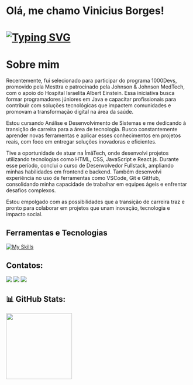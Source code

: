 # Olá, me chamo Vinicius Borges! 

# [![Typing SVG](https://readme-typing-svg.demolab.com?font=Fira+Code&pause=1000&color=A6F750&random=false&width=435&lines=Bem+vindo+ao+meu+perfil+GitHub+%F0%9F%91%8B)](https://git.io/typing-svg)

# Sobre mim 

Recentemente, fui selecionado para participar do programa 1000Devs, promovido pela Mesttra e patrocinado pela Johnson & Johnson MedTech, com o apoio do Hospital Israelita Albert Einstein. Essa iniciativa busca formar programadores júniores em Java e capacitar profissionais para contribuir com soluções tecnológicas que impactem comunidades e promovam a transformação digital na área da saúde.

Estou cursando Análise e Desenvolvimento de Sistemas e me dedicando à transição de carreira para a área de tecnologia. Busco constantemente aprender novas ferramentas e aplicar esses conhecimentos em projetos reais, com foco em entregar soluções inovadoras e eficientes.

Tive a oportunidade de atuar na ÍmãTech, onde desenvolvi projetos utilizando tecnologias como HTML, CSS, JavaScript e React.js. Durante esse período, conclui o curso de Desenvolvedor Fullstack, ampliando minhas habilidades em frontend e backend. Também desenvolvi experiência no uso de ferramentas como VSCode, Git e GitHub, consolidando minha capacidade de trabalhar em equipes ágeis e enfrentar desafios complexos.

Estou empolgado com as possibilidades que a transição de carreira traz e pronto para colaborar em projetos que unam inovação, tecnologia e impacto social.

## Ferramentas e Tecnologias


[![My Skills](https://skillicons.dev/icons?i=html,css,react,nodejs,postman,angular,javascript,java,git,postgres,vscode&theme=light)](https://skillicons.dev)
     
                    

 ## Contatos:
 

<div>
<a href="https://www.instagram.com/vinicius.borginho/" target="_blank"><img src="https://img.shields.io/badge/-Instagram-%23E4405F?style=for-the-badge&logo=instagram&logoColor=white" target="_blank"></a>
<a href = "mailto:vinnepaul@gmail.com"><img src="https://img.shields.io/badge/Gmail-D14836?style=for-the-badge&logo=gmail&logoColor=white" target="_blank"></a>
<a href="https://www.linkedin.com/in/viniciusborgesdev/(https://www.linkedin.com/in/viniciusaraujodev/)" target="_blank"><img src="https://img.shields.io/badge/-LinkedIn-%230077B5?style=for-the-badge&logo=linkedin&logoColor=white" target="_blank"></a>   
</div> 

 ## 📊 GitHub Stats:
 

<div>
<a href="https://github.com/ViniciusBorgesdeAraujo">
<img height="180em" src="https://github-readme-stats.vercel.app/api/top-langs/?username=ViniciusBorgesdeAraujo&layout=compact&langs_count=7&theme=dracula"/>
</div>



